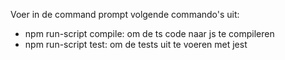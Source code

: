 Voer in de command prompt volgende commando's uit:
- npm run-script compile: om de ts code naar js te compileren
- npm run-script test: om de tests uit te voeren met jest